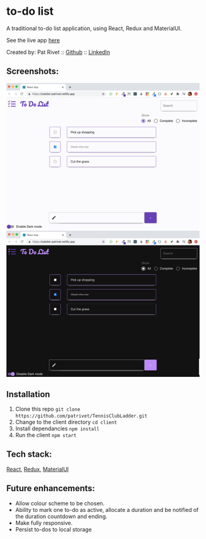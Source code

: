 # to-do list
A traditional to-do list application, using React, Redux and MaterialUI.

See the live app [here](https://todolist-patrivet.netlify.app/) 

Created by:  Pat Rivet :: [Github](https://github.com/patrivet/) :: [LinkedIn](https://www.linkedin.com/in/pat-rivet/)

## Screenshots:
![Screenshot one](/assets/to-do-list-whiteTheme.png)
![Screenshot two](/assets/to-do-list-darkTheme.png)

## Installation

 1. Clone this repo ```git clone https://github.com/patrivet/TennisClubLadder.git```
 2. Change to the client directory ```cd client```
 3. Install dependancies ```npm install```
 4. Run the client ```npm start```
 
## Tech stack:

[React](https://reactjs.org), [Redux](https://redux.js.org/), [MaterialUI](https://material-ui.com/)

## Future enhancements:

- Allow colour scheme to be chosen.
- Ability to mark one to-do as active, allocate a duration and be notified of the duration countdown and ending.
- Make fully responsive.
- Persist to-dos to local storage
